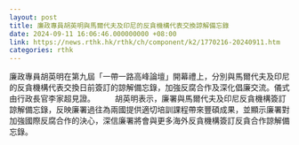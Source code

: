```yaml
---
layout: post
title: 廉政專員胡英明與馬爾代夫及印尼的反貪機構代表交換諒解備忘錄
date: 2024-09-11 16:06:46.000000000 +08:00
link: https://news.rthk.hk/rthk/ch/component/k2/1770216-20240911.htm
categories: rthk
---
```


廉政專員胡英明在第九屆「一帶一路高峰論壇」開幕禮上，分別與馬爾代夫及印尼的反貪機構代表交換日前簽訂的諒解備忘錄，加強反腐合作及深化倡廉交流。儀式由行政長官李家超見證。
　　 
胡英明表示，廉署與馬爾代夫及印尼反貪機構簽訂諒解備忘錄，反映廉署過往為兩國提供適切培訓課程帶來豐碩成果，並顯示廉署對加強國際反腐合作的決心，深信廉署將會與更多海外反貪機構簽訂反貪合作諒解備忘錄。
